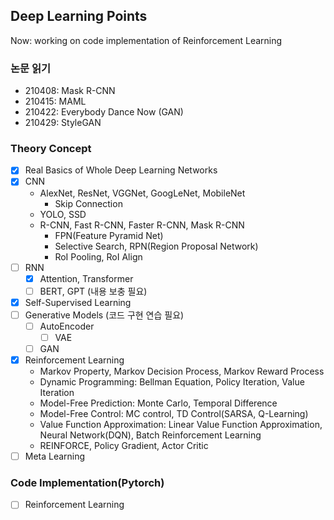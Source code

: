 ## Deep Learning Points
Now: working on code implementation of Reinforcement Learning

### 논문 읽기
- 210408: Mask R-CNN
- 210415: MAML
- 210422: Everybody Dance Now (GAN)
- 210429: StyleGAN

### Theory Concept
- [x] Real Basics of Whole Deep Learning Networks
- [x] CNN
  - AlexNet, ResNet, VGGNet, GoogLeNet, MobileNet
    - Skip Connection
  - YOLO, SSD
  - R-CNN, Fast R-CNN, Faster R-CNN, Mask R-CNN
    - FPN(Feature Pyramid Net)
    - Selective Search, RPN(Region Proposal Network)
    - RoI Pooling, RoI Align
- [ ] RNN
  - [x] Attention, Transformer
  - [ ] BERT, GPT (내용 보충 필요)
- [x] Self-Supervised Learning
- [ ] Generative Models (코드 구현 연습 필요)
  - [ ] AutoEncoder
    - [ ] VAE
  - [ ] GAN
- [x] Reinforcement Learning
  - Markov Property, Markov Decision Process, Markov Reward Process
  - Dynamic Programming: Bellman Equation, Policy Iteration, Value Iteration
  - Model-Free Prediction: Monte Carlo, Temporal Difference
  - Model-Free Control: MC control, TD Control(SARSA, Q-Learning)
  - Value Function Approximation: Linear Value Function Approximation, Neural Network(DQN), Batch Reinforcement Learning
  - REINFORCE, Policy Gradient, Actor Critic
- [ ] Meta Learning

### Code Implementation(Pytorch)
- [ ] Reinforcement Learning
